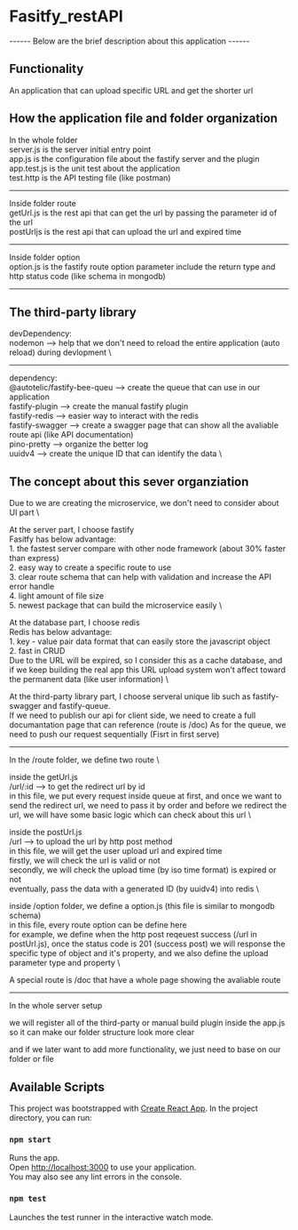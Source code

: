# Fasitfy_restAPI

------  Below are the brief description about this application ------

## Functionality
An application that can upload specific URL and get the shorter url

## How the application file and folder organization
In the whole folder \
server.js is the server initial entry point \
app.js is the configuration file about the fastify server and the plugin \
app.test.js is the unit test about the application \
test.http is the API testing file (like postman)

----------------------------------------------------------------

Inside folder route \
getUrl.js is the rest api that can get the url by passing the parameter id of the url \
postUrljs is the rest api that can upload the url and expired time

----------------------------------------------------------------

Inside folder option \
option.js is the fastify route option parameter include the return type and http status code (like schema in mongodb)

----------------------------------------------------------------

## The third-party library
devDependency: \
nodemon --> help that we don't need to reload the entire application (auto reload) during devlopment \

----------------------------------------------------------------

dependency: \
@autotelic/fastify-bee-queu --> create the queue that can use in our application \
fastify-plugin --> create the manual fastify plugin \
fastify-redis --> easier way to interact with the redis \
fastify-swagger --> create a swagger page that can show all the avaliable route api (like API documentation) \
pino-pretty --> organize the better log \
uuidv4 --> create the unique ID that can identify the data \

## The concept about this sever organziation
Due to we are creating the microservice, we don't need to consider about UI part \

At the server part, I choose fastify \
Fasitfy has below advantage: \
    1. the fastest server compare with other node framework (about 30% faster than express) \
    2. easy way to create a specific route to use \
    3. clear route schema that can help with validation and increase the API error handle \
    4. light amount of file size \
    5. newest package that can build the microservice easily \

At the database part, I choose redis \
Redis has below advantage: \
    1. key - value pair data format that can easily store the javascript object \
    2. fast in CRUD \
Due to the URL will be expired, so I consider this as a cache database, and if we keep building the real app
this URL upload system won't affect toward the permanent data (like user information) \

At the third-party library part, I choose serveral unique lib such as fastify-swagger and fastify-queue. \
If we need to publish our api for client side, we need to create a full documantation page that can reference (route is /doc)
As for the queue, we need to push our request sequentially (Fisrt in first serve)

----------------------------------------------------------------

In the /route folder, we define two route \

inside the getUrl.js \
/url/:id --> to get the redirect url by id \
in this file, we put every request inside queue at first, and once we want to send the redirect url, we need to pass it by order
and before we redirect the url, we will have some basic logic which can check about this url \

inside the postUrl.js \
/url --> to upload the url by http post method \
in this file, we will get the user upload url and expired time \
firstly, we will check the url is valid or not \
secondly, we will check the upload time (by iso time format) is expired or not \
eventually, pass the data with a generated ID (by uuidv4) into redis \

inside /option folder, we define a option.js (this file is similar to mongodb schema) \
in this file, every route option can be define here \
for example, we define when the http post reqeuest success (/url in postUrl.js), once the status code is 201 (success post)
we will response the specific type of object and it's property, and we also define the upload parameter type and property \

A special route is /doc that have a whole page showing the avaliable route

----------------------------------------------------------------

In the whole server setup

we will register all of the third-party or manual build plugin inside the app.js
so it can make our folder structure look more clear

and if we later want to add more functionality, we just need to base on our folder or file

## Available Scripts
This project was bootstrapped with [Create React App](https://github.com/facebook/create-react-app).
In the project directory, you can run:

### `npm start`

Runs the app.\
Open [http://localhost:3000](http://localhost:3000) to use your application.\
You may also see any lint errors in the console.

### `npm test`

Launches the test runner in the interactive watch mode.
